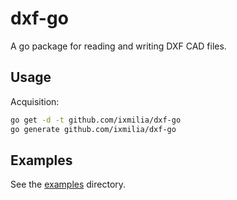 dxf-go
======

A go package for reading and writing DXF CAD files.

## Usage

Acquisition:

``` bash
go get -d -t github.com/ixmilia/dxf-go
go generate github.com/ixmilia/dxf-go
```

## Examples

See the [examples](examples) directory.
